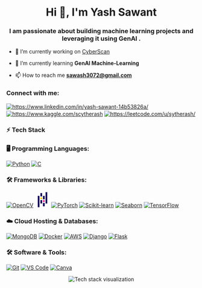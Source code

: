 <h1 align="center">Hi 👋, I'm Yash Sawant</h1>
<h3 align="center">I am passionate about building machine learning projects and leveraging it using GenAI .</h3>

- 🔭 I’m currently working on [CyberScan](https://github.com/SytherAsh/CyberScan_CyberSecurity_ChatBot)

- 🌱 I’m currently learning **GenAI Machine-Learning**

- 📫 How to reach me **sawash3072@gmail.com**

<h3 align="left">Connect with me:</h3>
<p align="left">
<a href="https://linkedin.com/in/https://www.linkedin.com/in/yash-sawant-14b53826a/" target="blank"><img align="center" src="https://raw.githubusercontent.com/rahuldkjain/github-profile-readme-generator/master/src/images/icons/Social/linked-in-alt.svg" alt="https://www.linkedin.com/in/yash-sawant-14b53826a/" height="30" width="40" /></a>
<a href="https://kaggle.com/https://www.kaggle.com/scytherash" target="blank"><img align="center" src="https://raw.githubusercontent.com/rahuldkjain/github-profile-readme-generator/master/src/images/icons/Social/kaggle.svg" alt="https://www.kaggle.com/scytherash" height="30" width="40" /></a>
<a href="https://www.leetcode.com/https://leetcode.com/u/sytherash/" target="blank"><img align="center" src="https://raw.githubusercontent.com/rahuldkjain/github-profile-readme-generator/master/src/images/icons/Social/leet-code.svg" alt="https://leetcode.com/u/sytherash/" height="30" width="40" /></a>
</p>
<h3 align="left">⚡ Tech Stack</h3>

### 🖥️ Programming Languages:
<p align="left">
  <a href="https://www.python.org" target="_blank"><img src="https://cdn.worldvectorlogo.com/logos/python-5.svg" alt="Python" width="40" height="40"/></a>
  <a href="https://www.cprogramming.com/" target="_blank"><img src="https://upload.wikimedia.org/wikipedia/commons/1/19/C_Logo.png" alt="C" width="40" height="40"/></a>
</p>

### 🛠️ Frameworks & Libraries:
<p align="left">
  <a href="https://opencv.org/" target="_blank"><img src="https://www.vectorlogo.zone/logos/opencv/opencv-icon.svg" alt="OpenCV" width="40" height="40"/></a>
  <a href="https://pandas.pydata.org/" target="_blank"><img src="https://raw.githubusercontent.com/devicons/devicon/2ae2a900d2f041da66e950e4d48052658d850630/icons/pandas/pandas-original.svg" alt="Pandas" width="40" height="40"/></a>
  <a href="https://pytorch.org/" target="_blank"><img src="https://www.vectorlogo.zone/logos/pytorch/pytorch-icon.svg" alt="PyTorch" width="40" height="40"/></a>
  <a href="https://scikit-learn.org/" target="_blank"><img src="https://upload.wikimedia.org/wikipedia/commons/0/05/Scikit_learn_logo_small.svg" alt="Scikit-learn" width="40" height="40"/></a>
  <a href="https://seaborn.pydata.org/" target="_blank"><img src="https://seaborn.pydata.org/_images/logo-mark-lightbg.svg" alt="Seaborn" width="40" height="40"/></a>
  <a href="https://www.tensorflow.org/" target="_blank"><img src="https://www.vectorlogo.zone/logos/tensorflow/tensorflow-icon.svg" alt="TensorFlow" width="40" height="40"/></a>
</p>

### ☁️ Cloud Hosting & Databases:
<p align="left">
  <a href="https://www.mongodb.com/" target="_blank"><img src="https://cdn.worldvectorlogo.com/logos/mongodb-icon-1.svg" alt="MongoDB" width="40" height="40"/></a>
  <a href="https://www.docker.com/" target="_blank"><img src="https://cdn.worldvectorlogo.com/logos/docker.svg" alt="Docker" width="40" height="40"/></a>
  <a href="https://aws.amazon.com/" target="_blank"><img src="https://cdn.worldvectorlogo.com/logos/aws-2.svg" alt="AWS" width="40" height="40"/></a>
  <a href="https://www.djangoproject.com/" target="_blank"><img src="https://cdn.worldvectorlogo.com/logos/django.svg" alt="Django" width="40" height="40"/></a>
  <a href="https://flask.palletsprojects.com/" target="_blank"><img src="https://upload.wikimedia.org/wikipedia/commons/3/3c/Flask_logo.svg" alt="Flask" width="40" height="40"/></a>
</p>

### 🛠️ Software & Tools:
<p align="left">
  <a href="https://git-scm.com/" target="_blank"><img src="https://cdn.worldvectorlogo.com/logos/git-icon.svg" alt="Git" width="40" height="40"/></a>
  <a href="https://code.visualstudio.com/" target="_blank"><img src="https://upload.wikimedia.org/wikipedia/commons/9/9a/Visual_Studio_Code_1.35_icon.svg" alt="VS Code" width="40" height="40"/></a>
  <a href="https://www.canva.com/" target="_blank"><img src="https://cdn.worldvectorlogo.com/logos/canva-1.svg" alt="Canva" width="40" height="40"/></a>

</p>

<p align="center">
  <img src="your_image_url_here" alt="Tech stack visualization" width="500" />
</p>

